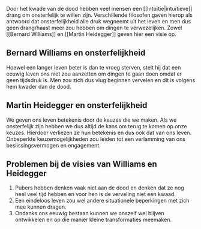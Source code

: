 Door het kwade van de dood hebben veel mensen een [[Intuïtie|intuïtieve]] drang om onsterfelijk te willen zijn. Verschillende filosofen gaven hierop als antwoord dat onsterfelijkheid alle druk wegneemt uit het leven en men dus geen drang/haast meer zou hebben om dingen te verwezelijken. Zowel [[Bernard Williams]] en [[Martin Heidegger]] geven hier een visie op.

## Bernard Williams en onsterfelijkheid
Hoewel een langer leven beter is dan te vroeg sterven, stelt hij dat een eeuwig leven ons niet zou aanzetten om dingen te gaan doen omdat er geen tijdsdruk is. Men zou zich dus vlug beginnen vervelen en dit is volgens hem kwader dan de dood.

## Martin Heidegger en onsterfelijkheid
We geven ons leven betekenis door de keuzes die we maken. Als we onsterfelijk zijn hebben we dus altijd de kans om terug te komen op onze keuzes. Hierdoor verliezen ze hun betekenis en dus ook dat van ons leven. Onbeperkte keuzemogelijkheden zou leiden tot een verlamming van ons beslissingsvermogen en engagement.

## Problemen bij de visies van Williams en Heidegger
1. Pubers hebben denken vaak niet aan de dood en denken dat ze nog heel veel tijd hebben en voor hen is de verveling niet een kwaad.
2. Een eindeloos leven zou wel andere situationele beperkingen met zich mee kunnen dragen.
3. Ondanks ons eeuwig bestaan kunnen we onszelf wel blijven ontwikkelen en op die manier kleine transformaties meemaken.